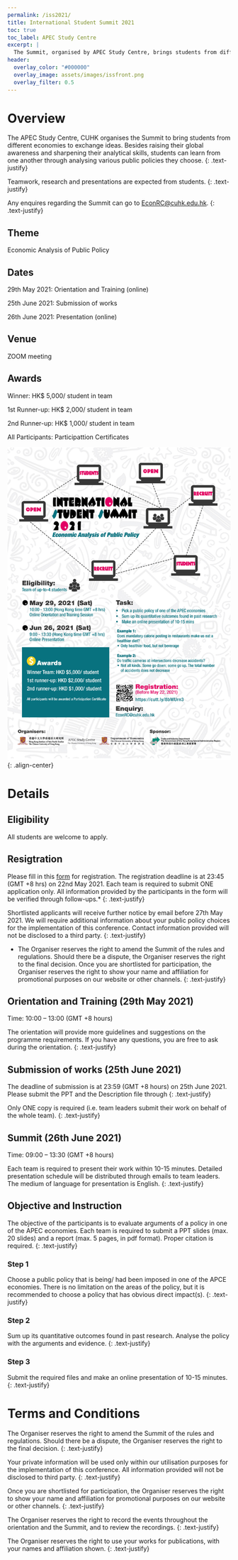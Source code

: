 ```yaml
---
permalink: /iss2021/
title: International Student Summit 2021
toc: true
toc_label: APEC Study Centre
excerpt: |
  The Summit, organised by APEC Study Centre, brings students from different economies to exchange ideas through analysing public policies
header:
  overlay_color: "#000000"
  overlay_image: assets/images/issfront.png
  overlay_filter: 0.5
---
```


# Overview
The APEC Study Centre, CUHK organises the Summit to bring students from different economies to exchange ideas. Besides raising their global awareness and sharpening their analytical skills, students can learn from one another through analysing various public policies they choose. 
{: .text-justify}

Teamwork, research and presentations are expected from students.
{: .text-justify}

Any enquires regarding the Summit can go to <a href="mailto:EconRC@cuhk.edu.hk">EconRC@cuhk.edu.hk</a>.
{: .text-justify}

## Theme
Economic Analysis of Public Policy

## Dates
29th May 2021: Orientation and Training (online)

25th June 2021: Submission of works

26th June 2021: Presentation (online)

## Venue
ZOOM meeting
  
## Awards
Winner: HK$ 5,000/ student in team

1st Runner-up: HK$ 2,000/ student in team
  
2nd Runner-up: HK$ 1,000/ student in team
  
All Participants: Participattion Certificates

![ISS 2021](/assets/images/StudentSummit-v5-300dpi.jpg){: .align-center}

# Details
## Eligibility
All students are welcome to apply.

## Resigtration
Please fill in this [form](https://forms.office.com/r/RsHbL7Ezzp/) for registration. The registration deadline is at 23:45 (GMT +8 hrs) on 22nd May 2021. Each team is required to submit ONE application only. All information provided by the participants in the form will be verified through follow-ups.*
{: .text-justify}

Shortlisted applicants will receive further notice by email before 27th May 2021. We will require additional information about your public policy choices for the implementation of this conference. Contact information provided will not be disclosed to a third party.
{: .text-justify}

* The Organiser reserves the right to amend the Summit of the rules and regulations. Should there be a dispute, the Organiser reserves the right to the final decision. Once you are shortlisted for participation, the Organiser reserves the right to show your name and affiliation for promotional purposes on our website or other channels.
{: .text-justify}

## Orientation and Training (29th May 2021)
Time: 10:00 – 13:00 (GMT +8 hours)

The orientation will provide more guidelines and suggestions on the programme requirements. If you have any questions, you are free to ask during the orientation.
{: .text-justify}

## Submission of works (25th June 2021)
The deadline of submission is at 23:59 (GMT +8 hours) on 25th June 2021. Please submit the PPT and the Description file through
{: .text-justify}

Only ONE copy is required (i.e. team leaders submit their work on behalf of the whole team).
{: .text-justify}

## Summit (26th June 2021)
Time: 09:00 – 13:30 (GMT +8 hours)

Each team is required to present their work within 10-15 minutes. Detailed presentation schedule will be distributed through emails to team leaders. The medium of language for presentation is English.
{: .text-justify}

## Objective and Instruction
The objective of the participants is to evaluate arguments of a policy in one of the APEC economies. Each team is required to submit a PPT slides (max. 20 slides) and a report (max. 5 pages, in pdf format). Proper citation is required.
{: .text-justify}

### Step 1
Choose a public policy that is being/ had been imposed in one of the APCE economies. There is no limitation on the areas of the policy, but it is recommended to choose a policy that has obvious direct impact(s).
{: .text-justify}

### Step 2
Sum up its quantitative outcomes found in past research. Analyse the policy with the arguments and evidence. 
{: .text-justify}

### Step 3
Submit the required files and make an online presentation of 10-15 minutes.
{: .text-justify}

# Terms and Conditions
The Organiser reserves the right to amend the Summit of the rules and regulations. Should there be a dispute, the Organiser reserves the right to the final decision.
{: .text-justify}

Your private information will be used only within our utilisation purposes for the implementation of this conference. All information provided will not be disclosed to third party.
{: .text-justify}

Once you are shortlisted for participation, the Organiser reserves the right to show your name and affiliation for promotional purposes on our website or other channels.
{: .text-justify}

The Organiser reserves the right to record the events throughout the orientation and the Summit, and to review the recordings. 
{: .text-justify}

The Organiser reserves the right to use your works for publications, with your names and affiliation shown.
{: .text-justify}


